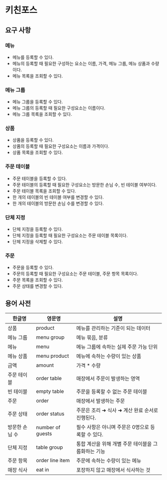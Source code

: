 # 키친포스

## 요구 사항
### 메뉴
* 메뉴를 등록할 수 있다.
* 메뉴의 등록할 때 필요한 구성하는 요소는 이름, 가격, 메뉴 그룹, 메뉴 상품과 수량이다.
* 메뉴 목록을 조회할 수 있다.
### 메뉴 그룹
* 메뉴 그룹을 등록할 수 있다.
* 메뉴 그룹의 등록할 때 필요한 구성요소는 이름이다.
* 메뉴 그룹 목록을 조회할 수 있다.
### 상품
* 상품을 등록할 수 있다.
* 상품의 등록할 때 필요한 구성요소는 이름과 가격이다.
* 상품 목록을 조회할 수 있다.
### 주문 테이블
* 주문 테이블을 등록할 수 있다.
* 주문 테이블의 등록할 때 필요한 구성요소는 방문한 손님 수, 빈 테이블 여부이다.
* 주문 테이블 목록을 조회할 수 있다.
* 한 개의 테이블의 빈 테이블 여부를 변경할 수 있다.
* 한 개의 테이블의 방문한 손님 수를 변경할 수 있다.
### 단체 지정
* 단체 지정을 등록할 수 있다.
* 단체 지정을 등록할 때 필요한 구성요소는 주문 테이블 목록이다.
* 단체 지정을 삭제할 수 있다.
### 주문
* 주문을 등록할 수 있다.
* 주문의 등록할 때 필요한 구성요소는 주문 테이블, 주문 항목 목록이다.
* 주문 목록을 조회할 수 있다.
* 주문 상태를 변경할 수 있다.

## 용어 사전

| 한글명 | 영문명 | 설명 |
| --- | --- | --- |
| 상품 | product | 메뉴를 관리하는 기준이 되는 데이터 |
| 메뉴 그룹 | menu group | 메뉴 묶음, 분류 |
| 메뉴 | menu | 메뉴 그룹에 속하는 실제 주문 가능 단위 |
| 메뉴 상품 | menu product | 메뉴에 속하는 수량이 있는 상품 |
| 금액 | amount | 가격 * 수량 |
| 주문 테이블 | order table | 매장에서 주문이 발생하는 영역 |
| 빈 테이블 | empty table | 주문을 등록할 수 없는 주문 테이블 |
| 주문 | order | 매장에서 발생하는 주문 |
| 주문 상태 | order status | 주문은 조리 ➜ 식사 ➜ 계산 완료 순서로 진행된다. |
| 방문한 손님 수 | number of guests | 필수 사항은 아니며 주문은 0명으로 등록할 수 있다. |
| 단체 지정 | table group | 통합 계산을 위해 개별 주문 테이블을 그룹화하는 기능 |
| 주문 항목 | order line item | 주문에 속하는 수량이 있는 메뉴 |
| 매장 식사 | eat in | 포장하지 않고 매장에서 식사하는 것 |
